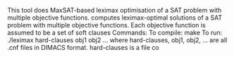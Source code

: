 This tool does MaxSAT-based leximax optimisation of a SAT problem with multiple objective functions.
computes leximax-optimal solutions of a SAT problem with multiple objective functions. Each objective function is assumed to be a set of soft clauses
Commands:
To compile: make
To run: ./leximax hard-clauses obj1 obj2 ...
where hard-clauses, obj1, obj2, ... are all .cnf files in DIMACS format. hard-clauses is a file co
